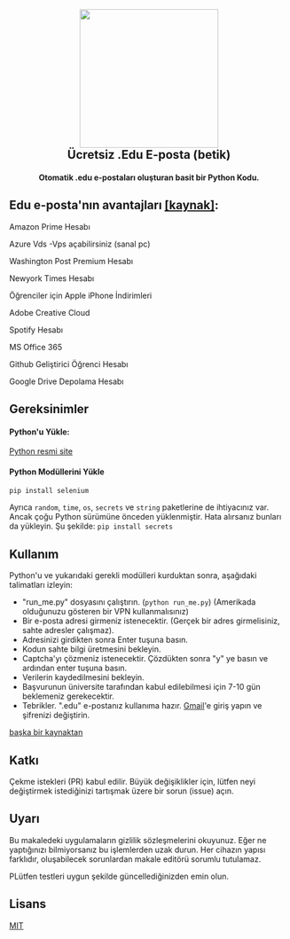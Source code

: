 <h2 align="center"><a href="https://www.google.com/search?&q=edu-e-posta+xorcan" alt="edu eposta xorcan"><img src="https://raw.githubusercontent.com/xorcan/edu-e-posta/master/pages/info.png" width="250"></a></br>
<b>Ücretsiz .Edu E-posta (betik)</b></h2><h4 align="center">Otomatik .edu e-postaları oluşturan basit bir Python Kodu.</h4>

## Edu e-posta'nın avantajları [[kaynak]](https://www.quora.com/What-are-the-benefits-of-having-an-edu-email-address-extension):
Amazon Prime Hesabı

Azure Vds -Vps açabilirsiniz (sanal pc)

Washington Post Premium Hesabı

Newyork Times Hesabı

Öğrenciler için Apple iPhone İndirimleri

Adobe Creative Cloud

Spotify Hesabı

MS Office 365

Github Geliştirici Öğrenci Hesabı

Google Drive Depolama Hesabı


## Gereksinimler
#### Python'u Yükle:
[Python resmi site](https://www.python.org/downloads/)

#### Python Modüllerini Yükle
```python
pip install selenium
```
Ayrıca `random`, `time`, `os`, `secrets` ve `string` paketlerine de ihtiyacınız var. Ancak çoğu Python sürümüne önceden yüklenmiştir. Hata alırsanız bunları da yükleyin. Şu şekilde: `pip install secrets`
## Kullanım
Python'u ve yukarıdaki gerekli modülleri kurduktan sonra, aşağıdaki talimatları izleyin:
* "run_me.py" dosyasını çalıştırın. (`python run_me.py`) (Amerikada olduğunuzu gösteren bir VPN kullanmalısınız)
* Bir e-posta adresi girmeniz istenecektir. (Gerçek bir adres girmelisiniz, sahte adresler çalışmaz).
* Adresinizi girdikten sonra Enter tuşuna basın.
* Kodun sahte bilgi üretmesini bekleyin.
* Captcha'yı çözmeniz istenecektir. Çözdükten sonra "y" ye basın ve ardından enter tuşuna basın.
* Verilerin kaydedilmesini bekleyin.
* Başvurunun üniversite tarafından kabul edilebilmesi için 7-10 gün beklemeniz gerekecektir.
* Tebrikler. ".edu" e-postanız kullanıma hazır. [Gmail](https://mail.google.com/)'e giriş yapın ve şifrenizi değiştirin.

[başka bir kaynaktan](https://web.archive.org/save/https://teknolly.com/bedava-edu-mail-acma-yontemi-guncel)

## Katkı
Çekme istekleri (PR) kabul edilir. Büyük değişiklikler için, lütfen neyi değiştirmek istediğinizi tartışmak üzere bir sorun (issue) açın.

## Uyarı

Bu makaledeki uygulamaların gizlilik sözleşmelerini okuyunuz. Eğer ne yaptığınızı bilmiyorsanız bu işlemlerden uzak durun. Her cihazın yapısı farklıdır, oluşabilecek sorunlardan makale editörü sorumlu tutulamaz.

PLütfen testleri uygun şekilde güncellediğinizden emin olun. 

## Lisans
[MIT](https://github.com/xorcan/edu-e-posta/blob/master/LICENSE.txt)
